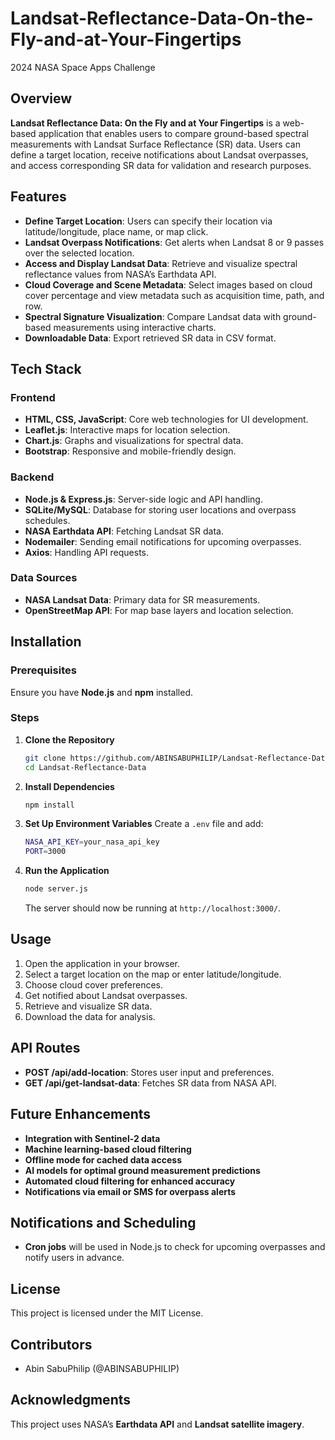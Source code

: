 # Landsat-Reflectance-Data-On-the-Fly-and-at-Your-Fingertips
2024 NASA Space Apps Challenge

## Overview
**Landsat Reflectance Data: On the Fly and at Your Fingertips** is a web-based application that enables users to compare ground-based spectral measurements with Landsat Surface Reflectance (SR) data. Users can define a target location, receive notifications about Landsat overpasses, and access corresponding SR data for validation and research purposes.

## Features
- **Define Target Location**: Users can specify their location via latitude/longitude, place name, or map click.
- **Landsat Overpass Notifications**: Get alerts when Landsat 8 or 9 passes over the selected location.
- **Access and Display Landsat Data**: Retrieve and visualize spectral reflectance values from NASA’s Earthdata API.
- **Cloud Coverage and Scene Metadata**: Select images based on cloud cover percentage and view metadata such as acquisition time, path, and row.
- **Spectral Signature Visualization**: Compare Landsat data with ground-based measurements using interactive charts.
- **Downloadable Data**: Export retrieved SR data in CSV format.

## Tech Stack
### Frontend
- **HTML, CSS, JavaScript**: Core web technologies for UI development.
- **Leaflet.js**: Interactive maps for location selection.
- **Chart.js**: Graphs and visualizations for spectral data.
- **Bootstrap**: Responsive and mobile-friendly design.

### Backend
- **Node.js & Express.js**: Server-side logic and API handling.
- **SQLite/MySQL**: Database for storing user locations and overpass schedules.
- **NASA Earthdata API**: Fetching Landsat SR data.
- **Nodemailer**: Sending email notifications for upcoming overpasses.
- **Axios**: Handling API requests.

### Data Sources
- **NASA Landsat Data**: Primary data for SR measurements.
- **OpenStreetMap API**: For map base layers and location selection.

## Installation
### Prerequisites
Ensure you have **Node.js** and **npm** installed.

### Steps
1. **Clone the Repository**
   ```sh
   git clone https://github.com/ABINSABUPHILIP/Landsat-Reflectance-Data.git
   cd Landsat-Reflectance-Data
   ```

2. **Install Dependencies**
   ```sh
   npm install
   ```

3. **Set Up Environment Variables**
   Create a `.env` file and add:
   ```sh
   NASA_API_KEY=your_nasa_api_key
   PORT=3000
   ```

4. **Run the Application**
   ```sh
   node server.js
   ```
   The server should now be running at `http://localhost:3000/`.

## Usage
1. Open the application in your browser.
2. Select a target location on the map or enter latitude/longitude.
3. Choose cloud cover preferences.
4. Get notified about Landsat overpasses.
5. Retrieve and visualize SR data.
6. Download the data for analysis.

## API Routes
- **POST /api/add-location**: Stores user input and preferences.
- **GET /api/get-landsat-data**: Fetches SR data from NASA API.

## Future Enhancements
- **Integration with Sentinel-2 data**
- **Machine learning-based cloud filtering**
- **Offline mode for cached data access**
- **AI models for optimal ground measurement predictions**
- **Automated cloud filtering for enhanced accuracy**
- **Notifications via email or SMS for overpass alerts**

## Notifications and Scheduling
- **Cron jobs** will be used in Node.js to check for upcoming overpasses and notify users in advance.

## License
This project is licensed under the MIT License.

## Contributors
- Abin SabuPhilip (@ABINSABUPHILIP)

## Acknowledgments
This project uses NASA’s **Earthdata API** and **Landsat satellite imagery**.

